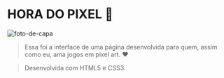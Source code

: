 # HORA DO PIXEL 👾

![foto-de-capa](https://user-images.githubusercontent.com/91692834/137131909-1aec3e5a-f4d6-4c44-aff8-c06023d8a224.PNG)

> Essa foi a interface de uma página desenvolvida para quem, assim como eu,
ama jogos em pixel art. ❤

> Desenvolvida com HTML5 e CSS3.
